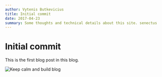 ```yaml
---
author: Vytenis Butkevicius
title: Initial commit
date: 2017-04-23
summary: Some thoughts and technical details about this site. senectus et netus et malesuada fames ac turpis egestas. Vestibulum tortor quam, feugiat vitae, ultricies eget, tempor sit amet, ante. Donec eu libero sit amet quam egestas semper. Aenean ultricies mi vitae est. Mauris placerat eleifend leo. Quisque sit amet est et sapien ullamcorper pharetra. Vestibulum erat wisi, condimentum sed, `commodo vitae`, ornare sit amet, wisi. Aenean fermentum, elit eget tincidunt condimentum, eros ipsum  rutrum orci, sagittis tempus lacus enim ac dui. [Donec non enim](#) in turpis pulvinar facilisis. Ut felis. <!--If this unspecified first paragraph is used from content-->
---
```


# Initial commit

This is the first blog post in this blog.


![Keep calm and build blog](/images/keep-calm-blog.png)
